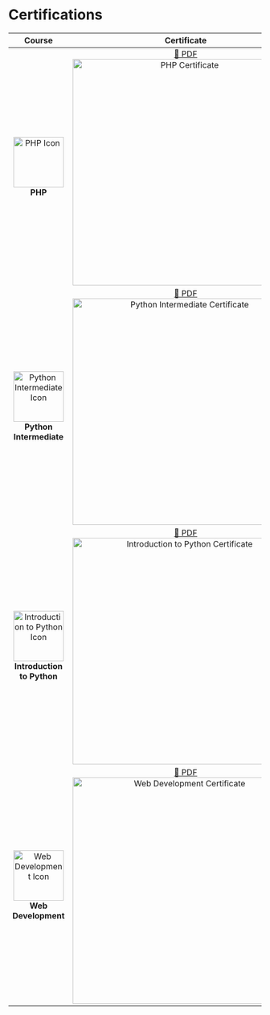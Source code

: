 # Certifications

<table>
  <thead>
    <tr>
      <th>Course</th>
      <th>Certificate</th>
      <th>Details</th>
    </tr>
  </thead>
  <tbody><tr>
      <td align="center">
        <img src="https://lecontent.sololearn.com/material-images/1018de70136d483ebc7a6f47efbc854a-5cd89a532f0d4e75a28bb81ad29fe1eb-1059.png" alt="PHP Icon" width="100"><br>
        <strong>PHP</strong>
      </td>
      <td align="center">
        <a href="https://www.sololearn.com/Certificate/CC-ROD7Y54O/pdf/" target="_blank">📄 PDF</a><br>
        <img src="https://www.sololearn.com/Certificate/CC-ROD7Y54O/jpg/" alt="PHP Certificate" width="450">
      </td>
      <td>
        <ul>
          <li><strong>Date:</strong> 2025-01-08</li>
          <li><a href="https://www.sololearn.com/certificates/CC-ROD7Y54O" target="_blank">View Certificate</a></li>
        </ul>
      </td>
    </tr><tr>
      <td align="center">
        <img src="https://lecontent.sololearn.com/material-images/9a27a3791a09456d99100e138afdda96-PythonIntermediate.png" alt="Python Intermediate Icon" width="100"><br>
        <strong>Python Intermediate</strong>
      </td>
      <td align="center">
        <a href="https://www.sololearn.com/Certificate/CC-G1SRNCVY/pdf/" target="_blank">📄 PDF</a><br>
        <img src="https://www.sololearn.com/Certificate/CC-G1SRNCVY/jpg/" alt="Python Intermediate Certificate" width="450">
      </td>
      <td>
        <ul>
          <li><strong>Date:</strong> 2024-12-26</li>
          <li><a href="https://www.sololearn.com/certificates/CC-G1SRNCVY" target="_blank">View Certificate</a></li>
        </ul>
      </td>
    </tr><tr>
      <td align="center">
        <img src="https://lecontent.sololearn.com/material-images/a0661e13ab5b47a5bc05dc171e14bd6d-python.png" alt="Introduction to Python Icon" width="100"><br>
        <strong>Introduction to Python</strong>
      </td>
      <td align="center">
        <a href="https://www.sololearn.com/Certificate/CC-XMWWR7UR/pdf/" target="_blank">📄 PDF</a><br>
        <img src="https://www.sololearn.com/Certificate/CC-XMWWR7UR/jpg/" alt="Introduction to Python Certificate" width="450">
      </td>
      <td>
        <ul>
          <li><strong>Date:</strong> 2024-12-22</li>
          <li><a href="https://www.sololearn.com/certificates/CC-XMWWR7UR" target="_blank">View Certificate</a></li>
        </ul>
      </td>
    </tr><tr>
      <td align="center">
        <img src="https://lecontent.sololearn.com/material-images/63851450a2054ee7a73e58c18b155340-Webdevelopment.png" alt="Web Development Icon" width="100"><br>
        <strong>Web Development</strong>
      </td>
      <td align="center">
        <a href="https://www.sololearn.com/Certificate/CC-EETVZPT3/pdf/" target="_blank">📄 PDF</a><br>
        <img src="https://www.sololearn.com/Certificate/CC-EETVZPT3/jpg/" alt="Web Development Certificate" width="450">
      </td>
      <td>
        <ul>
          <li><strong>Date:</strong> 2024-12-21</li>
          <li><a href="https://www.sololearn.com/certificates/CC-EETVZPT3" target="_blank">View Certificate</a></li>
        </ul>
      </td>
    </tr></tbody>
</table>
